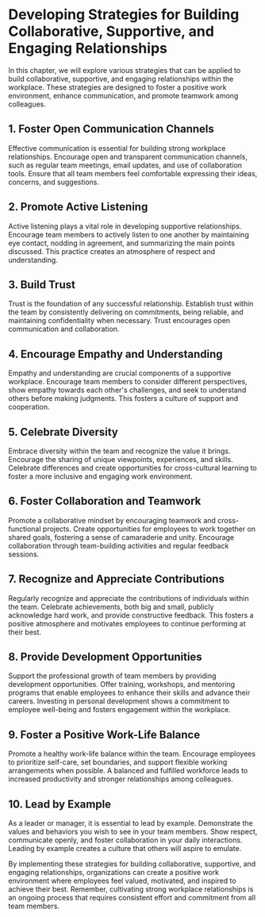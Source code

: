 Developing Strategies for Building Collaborative, Supportive, and Engaging Relationships
===================================================================================================

In this chapter, we will explore various strategies that can be applied to build collaborative, supportive, and engaging relationships within the workplace. These strategies are designed to foster a positive work environment, enhance communication, and promote teamwork among colleagues.

1\. Foster Open Communication Channels
-------------------------------------

Effective communication is essential for building strong workplace relationships. Encourage open and transparent communication channels, such as regular team meetings, email updates, and use of collaboration tools. Ensure that all team members feel comfortable expressing their ideas, concerns, and suggestions.

2\. Promote Active Listening
---------------------------

Active listening plays a vital role in developing supportive relationships. Encourage team members to actively listen to one another by maintaining eye contact, nodding in agreement, and summarizing the main points discussed. This practice creates an atmosphere of respect and understanding.

3\. Build Trust
--------------

Trust is the foundation of any successful relationship. Establish trust within the team by consistently delivering on commitments, being reliable, and maintaining confidentiality when necessary. Trust encourages open communication and collaboration.

4\. Encourage Empathy and Understanding
--------------------------------------

Empathy and understanding are crucial components of a supportive workplace. Encourage team members to consider different perspectives, show empathy towards each other's challenges, and seek to understand others before making judgments. This fosters a culture of support and cooperation.

5\. Celebrate Diversity
----------------------

Embrace diversity within the team and recognize the value it brings. Encourage the sharing of unique viewpoints, experiences, and skills. Celebrate differences and create opportunities for cross-cultural learning to foster a more inclusive and engaging work environment.

6\. Foster Collaboration and Teamwork
------------------------------------

Promote a collaborative mindset by encouraging teamwork and cross-functional projects. Create opportunities for employees to work together on shared goals, fostering a sense of camaraderie and unity. Encourage collaboration through team-building activities and regular feedback sessions.

7\. Recognize and Appreciate Contributions
-----------------------------------------

Regularly recognize and appreciate the contributions of individuals within the team. Celebrate achievements, both big and small, publicly acknowledge hard work, and provide constructive feedback. This fosters a positive atmosphere and motivates employees to continue performing at their best.

8\. Provide Development Opportunities
------------------------------------

Support the professional growth of team members by providing development opportunities. Offer training, workshops, and mentoring programs that enable employees to enhance their skills and advance their careers. Investing in personal development shows a commitment to employee well-being and fosters engagement within the workplace.

9\. Foster a Positive Work-Life Balance
--------------------------------------

Promote a healthy work-life balance within the team. Encourage employees to prioritize self-care, set boundaries, and support flexible working arrangements when possible. A balanced and fulfilled workforce leads to increased productivity and stronger relationships among colleagues.

10\. Lead by Example
-------------------

As a leader or manager, it is essential to lead by example. Demonstrate the values and behaviors you wish to see in your team members. Show respect, communicate openly, and foster collaboration in your daily interactions. Leading by example creates a culture that others will aspire to emulate.

By implementing these strategies for building collaborative, supportive, and engaging relationships, organizations can create a positive work environment where employees feel valued, motivated, and inspired to achieve their best. Remember, cultivating strong workplace relationships is an ongoing process that requires consistent effort and commitment from all team members.
